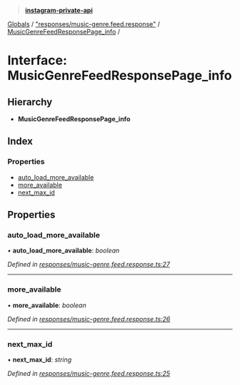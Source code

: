 > **[instagram-private-api](../README.md)**

[Globals](../README.md) / ["responses/music-genre.feed.response"](../modules/_responses_music_genre_feed_response_.md) / [MusicGenreFeedResponsePage_info](_responses_music_genre_feed_response_.musicgenrefeedresponsepage_info.md) /

# Interface: MusicGenreFeedResponsePage_info

## Hierarchy

* **MusicGenreFeedResponsePage_info**

## Index

### Properties

* [auto_load_more_available](_responses_music_genre_feed_response_.musicgenrefeedresponsepage_info.md#auto_load_more_available)
* [more_available](_responses_music_genre_feed_response_.musicgenrefeedresponsepage_info.md#more_available)
* [next_max_id](_responses_music_genre_feed_response_.musicgenrefeedresponsepage_info.md#next_max_id)

## Properties

###  auto_load_more_available

• **auto_load_more_available**: *boolean*

*Defined in [responses/music-genre.feed.response.ts:27](https://github.com/dilame/instagram-private-api/blob/01eb399/src/responses/music-genre.feed.response.ts#L27)*

___

###  more_available

• **more_available**: *boolean*

*Defined in [responses/music-genre.feed.response.ts:26](https://github.com/dilame/instagram-private-api/blob/01eb399/src/responses/music-genre.feed.response.ts#L26)*

___

###  next_max_id

• **next_max_id**: *string*

*Defined in [responses/music-genre.feed.response.ts:25](https://github.com/dilame/instagram-private-api/blob/01eb399/src/responses/music-genre.feed.response.ts#L25)*